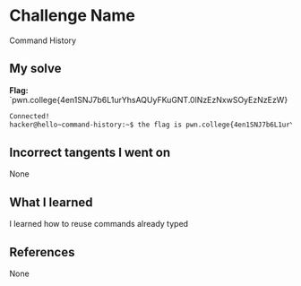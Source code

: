 # Challenge Name
Command History

## My solve
**Flag:** `pwn.college{4en1SNJ7b6L1urYhsAQUyFKuGNT.0lNzEzNxwSOyEzNzEzW}
```bash
Connected!
hacker@hello~command-history:~$ the flag is pwn.college{4en1SNJ7b6L1urYhsAQUyFKuGNT.0lNzEzNxwSOyEzNzEzW}
```
## Incorrect tangents I went on
None

## What I learned
I learned how to reuse commands already typed

## References 
None
